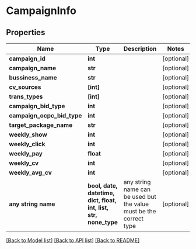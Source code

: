 # CampaignInfo


## Properties
Name | Type | Description | Notes
------------ | ------------- | ------------- | -------------
**campaign_id** | **int** |  | [optional] 
**campaign_name** | **str** |  | [optional] 
**bussiness_name** | **str** |  | [optional] 
**cv_sources** | **[int]** |  | [optional] 
**trans_types** | **[int]** |  | [optional] 
**campaign_bid_type** | **int** |  | [optional] 
**campaign_ocpc_bid_type** | **int** |  | [optional] 
**target_package_name** | **str** |  | [optional] 
**weekly_show** | **int** |  | [optional] 
**weekly_click** | **int** |  | [optional] 
**weekly_pay** | **float** |  | [optional] 
**weekly_cv** | **int** |  | [optional] 
**weekly_avg_cv** | **int** |  | [optional] 
**any string name** | **bool, date, datetime, dict, float, int, list, str, none_type** | any string name can be used but the value must be the correct type | [optional]

[[Back to Model list]](../README.md#documentation-for-models) [[Back to API list]](../README.md#documentation-for-api-endpoints) [[Back to README]](../README.md)


